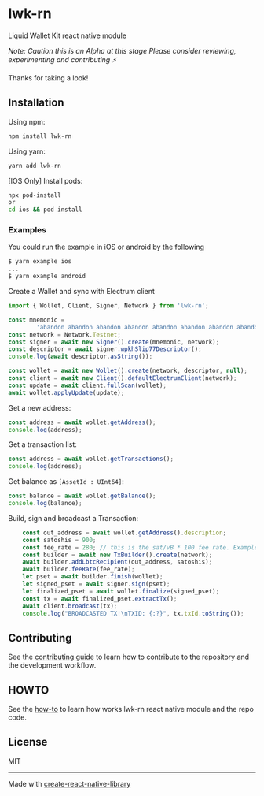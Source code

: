 # lwk-rn

Liquid Wallet Kit react native module

_Note: Caution this is an Alpha at this stage
Please consider reviewing, experimenting and contributing ⚡️_

Thanks for taking a look!

## Installation

Using npm:

```sh
npm install lwk-rn
```

Using yarn:

```sh
yarn add lwk-rn
```

[IOS Only] Install pods:

```bash
npx pod-install
or
cd ios && pod install
```

### Examples

You could run the example in iOS or android by the following
```sh
$ yarn example ios
...
$ yarn example android
```

Create a Wallet and sync with Electrum client

```js
import { Wollet, Client, Signer, Network } from 'lwk-rn';

const mnemonic =
        'abandon abandon abandon abandon abandon abandon abandon abandon abandon abandon abandon about';
const network = Network.Testnet;
const signer = await new Signer().create(mnemonic, network);
const descriptor = await signer.wpkhSlip77Descriptor();
console.log(await descriptor.asString());

const wollet = await new Wollet().create(network, descriptor, null);
const client = await new Client().defaultElectrumClient(network);
const update = await client.fullScan(wollet);
await wollet.applyUpdate(update);
```

Get a new address:
```js
const address = await wollet.getAddress();
console.log(address);
```

Get a transaction list:
```js
const address = await wollet.getTransactions();
console.log(address);
```

Get balance as `[AssetId : UInt64]`:
```js
const balance = await wollet.getBalance();
console.log(balance);
```

Build, sign and broadcast a Transaction:
```js
    const out_address = await wollet.getAddress().description;
    const satoshis = 900;
    const fee_rate = 280; // this is the sat/vB * 100 fee rate. Example 280 would equal a fee rate of .28 sat/vB. 100 would equal .1 sat/vB
    const builder = await new TxBuilder().create(network);
    await builder.addLbtcRecipient(out_address, satoshis);
    await builder.feeRate(fee_rate);
    let pset = await builder.finish(wollet);
    let signed_pset = await signer.sign(pset);
    let finalized_pset = await wollet.finalize(signed_pset);
    const tx = await finalized_pset.extractTx();
    await client.broadcast(tx);
    console.log("BROADCASTED TX!\nTXID: {:?}", tx.txId.toString());
```
## Contributing

See the [contributing guide](CONTRIBUTING.md) to learn how to contribute to the repository and the development workflow.

## HOWTO

See the [how-to](HOW-TO.md) to learn how works lwk-rn react native module and the repo code.

## License

MIT

---

Made with [create-react-native-library](https://github.com/callstack/react-native-builder-bob)
